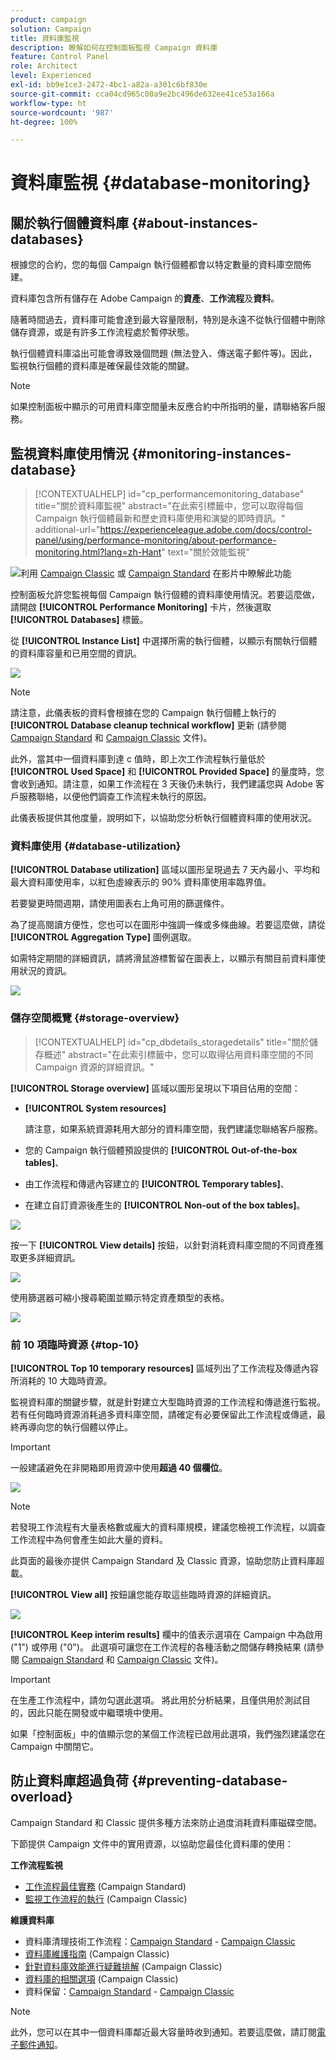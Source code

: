 ```yaml
---
product: campaign
solution: Campaign
title: 資料庫監視
description: 瞭解如何在控制面板監視 Campaign 資料庫
feature: Control Panel
role: Architect
level: Experienced
exl-id: bb9e1ce3-2472-4bc1-a82a-a301c6bf830e
source-git-commit: cca04cd965c00a9e2bc496de632ee41ce53a166a
workflow-type: ht
source-wordcount: '987'
ht-degree: 100%

---
```


# 資料庫監視 {#database-monitoring}

## 關於執行個體資料庫 {#about-instances-databases}

根據您的合約，您的每個 Campaign 執行個體都會以特定數量的資料庫空間佈建。

資料庫包含所有儲存在 Adobe Campaign 的&#x200B;**資產**、**工作流程**&#x200B;及&#x200B;**資料**。

隨著時間過去，資料庫可能會達到最大容量限制，特別是永遠不從執行個體中刪除儲存資源，或是有許多工作流程處於暫停狀態。

執行個體資料庫溢出可能會導致幾個問題 (無法登入、傳送電子郵件等)。因此，監視執行個體的資料庫是確保最佳效能的關鍵。

>[!NOTE]
>
>如果控制面板中顯示的可用資料庫空間量未反應合約中所指明的量，請聯絡客戶服務。

## 監視資料庫使用情況 {#monitoring-instances-database}

>[!CONTEXTUALHELP]
>id="cp_performancemonitoring_database"
>title="關於資料庫監視"
>abstract="在此索引標籤中，您可以取得每個 Campaign 執行個體最新和歷史資料庫使用和演變的即時資訊。"
>additional-url="https://experienceleague.adobe.com/docs/control-panel/using/performance-monitoring/about-performance-monitoring.html?lang=zh-Hant" text="關於效能監視"

![](assets/do-not-localize/how-to-video.png)利用 [Campaign Classic](https://experienceleague.adobe.com/docs/campaign-classic-learn/control-panel/performance-monitoring/monitoring-databases.html?lang=zh-Hant#performance-monitoring) 或 [Campaign Standard](https://experienceleague.adobe.com/docs/campaign-standard-learn/control-panel/performance-monitoring/monitoring-databases.html?lang=zh-Hant#performance-monitoring) 在影片中瞭解此功能

控制面板允許您監視每個 Campaign 執行個體的資料庫使用情況。若要這麼做，請開啟 **[!UICONTROL Performance Monitoring]** 卡片，然後選取 **[!UICONTROL Databases]** 標籤。

從 **[!UICONTROL Instance List]** 中選擇所需的執行個體，以顯示有關執行個體的資料庫容量和已用空間的資訊。

![](assets/databases_dashboard.png)

>[!NOTE]
>
>請注意，此儀表板的資料會根據在您的 Campaign 執行個體上執行的 **[!UICONTROL Database cleanup technical workflow]** 更新 (請參閱 [Campaign Standard](https://experienceleague.adobe.com/docs/campaign-standard/using/administrating/application-settings/technical-workflows.html?lang=zh-Hant#list-of-technical-workflows) 和 [Campaign Classic](https://experienceleague.adobe.com/docs/campaign-classic/using/monitoring-campaign-classic/data-processing/database-cleanup-workflow.html?lang=zh-Hant) 文件)。
>
>此外，當其中一個資料庫到達 c 值時，即上次工作流程執行量低於 **[!UICONTROL Used Space]** 和 **[!UICONTROL Provided Space]** 的量度時，您會收到通知。請注意，如果工作流程在 3 天後仍未執行，我們建議您與 Adobe 客戶服務聯絡，以便他們調查工作流程未執行的原因。

此儀表板提供其他度量，說明如下，以協助您分析執行個體資料庫的使用狀況。

### 資料庫使用 {#database-utilization}

**[!UICONTROL Database utilization]** 區域以圖形呈現過去 7 天內最小、平均和最大資料庫使用率，以紅色虛線表示的 90% 資料庫使用率臨界值。

若要變更時間週期，請使用圖表右上角可用的篩選條件。

為了提高閱讀方便性，您也可以在圖形中強調一條或多條曲線。若要這麼做，請從 **[!UICONTROL Aggregation Type]** 圖例選取。

如需特定期間的詳細資訊，請將滑鼠游標暫留在圖表上，以顯示有關目前資料庫使用狀況的資訊。

![](assets/databases_dashboard_detail.png)

### 儲存空間概覽 {#storage-overview}

>[!CONTEXTUALHELP]
>id="cp_dbdetails_storagedetails"
>title="關於儲存概述"
>abstract="在此索引標籤中，您可以取得佔用資料庫空間的不同 Campaign 資源的詳細資訊。"

**[!UICONTROL Storage overview]** 區域以圖形呈現以下項目佔用的空間：

* **[!UICONTROL System resources]**

   請注意，如果系統資源耗用大部分的資料庫空間，我們建議您聯絡客戶服務。

* 您的 Campaign 執行個體預設提供的 **[!UICONTROL Out-of-the-box tables]**、
* 由工作流程和傳遞內容建立的 **[!UICONTROL Temporary tables]**、
* 在建立自訂資源後產生的 **[!UICONTROL Non-out of the box tables]**。

![](assets/database-storage-overview.png)

按一下 **[!UICONTROL View details]** 按鈕，以針對消耗資料庫空間的不同資產獲取更多詳細資訊。

![](assets/database-storage-details.png)

使用篩選器可縮小搜尋範圍並顯示特定資產類型的表格。

![](assets/database-storage-overview-filter.png)

### 前 10 項臨時資源 {#top-10}

**[!UICONTROL Top 10 temporary resources]** 區域列出了工作流程及傳遞內容所消耗的 10 大臨時資源。

監視資料庫的關鍵步驟，就是針對建立大型臨時資源的工作流程和傳遞進行監視。若有任何臨時資源消耗過多資料庫空間，請確定有必要保留此工作流程或傳遞，最終再導向您的執行個體以停止。

>[!IMPORTANT]
>
>一般建議避免在非開箱即用資源中使用&#x200B;**超過 40 個欄位**。

![](assets/database-top10.png)

>[!NOTE]
>
>若發現工作流程有大量表格數或龐大的資料庫規模，建議您檢視工作流程，以調查工作流程中為何會產生如此大量的資料。
>
>此頁面的最後亦提供 Campaign Standard 及 Classic 資源，協助您防止資料庫超載。

**[!UICONTROL View all]** 按鈕讓您能存取這些臨時資源的詳細資訊。

![](assets/database-top10-view.png)

**[!UICONTROL Keep interim results]** 欄中的值表示選項在 Campaign 中為啟用 (&quot;1&quot;) 或停用 (&quot;0&quot;)。 此選項可讓您在工作流程的各種活動之間儲存轉換結果 (請參閱 [Campaign Standard](https://experienceleague.adobe.com/docs/campaign-standard/using/managing-processes-and-data/executing-a-workflow/managing-execution-options.html?lang=zh-Hant) 和 [Campaign Classic](https://experienceleague.adobe.com/docs/campaign-classic/using/automating-with-workflows/introduction/workflow-best-practices.html?lang=zh-Hant#logs) 文件)。

>[!IMPORTANT]
>
>在生產工作流程中，請勿勾選此選項。 將此用於分析結果，且僅供用於測試目的，因此只能在開發或中繼環境中使用。
>
>如果「控制面板」中的值顯示您的某個工作流程已啟用此選項，我們強烈建議您在 Campaign 中關閉它。

## 防止資料庫超過負荷 {#preventing-database-overload}

Campaign Standard 和 Classic 提供多種方法來防止過度消耗資料庫磁碟空間。

下節提供 Campaign 文件中的實用資源，以協助您最佳化資料庫的使用：

**工作流程監視**

* [工作流程最佳實務](https://experienceleague.adobe.com/docs/campaign-standard/using/managing-processes-and-data/workflow-general-operation/best-practices-workflows.html?lang=zh-Hant) (Campaign Standard)
* [監視工作流程的執行](https://experienceleague.adobe.com/docs/campaign-classic/using/automating-with-workflows/monitoring-workflows/monitoring-workflow-execution.html?lang=zh-Hant) (Campaign Classic)

**維護資料庫**

* 資料庫清理技術工作流程：[Campaign Standard](https://experienceleague.adobe.com/docs/campaign-standard/using/administrating/application-settings/technical-workflows.html?lang=zh-Hant#list-of-technical-workflows) - [Campaign Classic](https://experienceleague.adobe.com/docs/campaign-classic/using/monitoring-campaign-classic/data-processing/database-cleanup-workflow.html?lang=zh-Hant)
* [資料庫維護指南](https://experienceleague.adobe.com/docs/campaign-classic/using/monitoring-campaign-classic/database-maintenance/recommendations.html?lang=zh-Hant) (Campaign Classic)
* [針對資料庫效能進行疑難排解](https://experienceleague.adobe.com/docs/campaign-classic/using/monitoring-campaign-classic/troubleshooting-toc/database-issues-toc/database-performances.html?lang=zh-Hant) (Campaign Classic)
* [資料庫的相關選項](https://experienceleague.adobe.com/docs/campaign-classic/using/installing-campaign-classic/appendices/configuring-campaign-options.html?lang=zh-Hant#database) (Campaign Classic)
* 資料保留：[Campaign Standard](https://experienceleague.adobe.com/docs/campaign-standard/using/administrating/application-settings/data-retention.html?lang=zh-Hant) - [Campaign Classic](https://experienceleague.adobe.com/docs/campaign-classic/using/configuring-campaign-classic/data-model/data-model-best-practices.html?lang=zh-Hant#data-retention)

>[!NOTE]
>
>此外，您可以在其中一個資料庫鄰近最大容量時收到通知。若要這麼做，請訂閱[電子郵件通知](../../performance-monitoring/using/email-alerting.md)。
